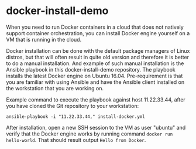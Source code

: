 # docker-install-demo
When you need to run Docker containers in a cloud that does not natively support container orchestration, you can install Docker engine yourself on a VM that is running in the cloud.

Docker installation can be done with the default package managers of Linux distros, but that will often result in quite old version and therefore it is better to do a manual installation. And example of such manual installation is the Ansible playbook in this docker-install-demo repository. The playbook installs the latest Docker engine on Ubuntu 16.04. Pre-requirement is that you are familiar with using Ansible and have the Ansible client installed on the workstation that you are working on.

Example command to execute the playbook against host 11.22.33.44, after you have cloned the Git repository to your workstation:
```
ansible-playbook -i "11.22.33.44," install-docker.yml
```

After installation, open a new SSH session to the VM as user "ubuntu" and verify that the Docker engine works by running command `docker run hello-world`. That should result output `Hello from Docker`.
